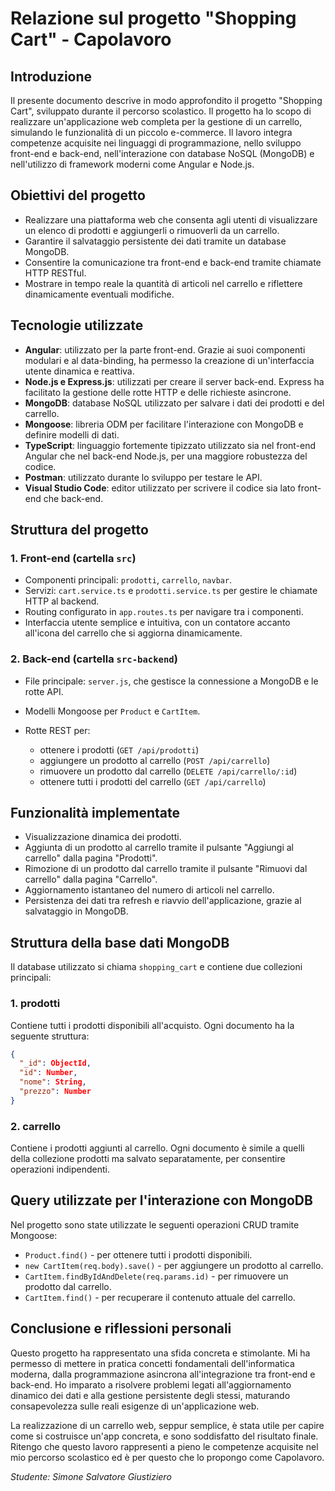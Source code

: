 # Relazione sul progetto "Shopping Cart" - Capolavoro

## Introduzione

Il presente documento descrive in modo approfondito il progetto "Shopping Cart", sviluppato durante il percorso scolastico. Il progetto ha lo scopo di realizzare un'applicazione web completa per la gestione di un carrello, simulando le funzionalità di un piccolo e-commerce. Il lavoro integra competenze acquisite nei linguaggi di programmazione, nello sviluppo front-end e back-end, nell'interazione con database NoSQL (MongoDB) e nell'utilizzo di framework moderni come Angular e Node.js.

## Obiettivi del progetto

* Realizzare una piattaforma web che consenta agli utenti di visualizzare un elenco di prodotti e aggiungerli o rimuoverli da un carrello.
* Garantire il salvataggio persistente dei dati tramite un database MongoDB.
* Consentire la comunicazione tra front-end e back-end tramite chiamate HTTP RESTful.
* Mostrare in tempo reale la quantità di articoli nel carrello e riflettere dinamicamente eventuali modifiche.

## Tecnologie utilizzate

* **Angular**: utilizzato per la parte front-end. Grazie ai suoi componenti modulari e al data-binding, ha permesso la creazione di un'interfaccia utente dinamica e reattiva.
* **Node.js e Express.js**: utilizzati per creare il server back-end. Express ha facilitato la gestione delle rotte HTTP e delle richieste asincrone.
* **MongoDB**: database NoSQL utilizzato per salvare i dati dei prodotti e del carrello.
* **Mongoose**: libreria ODM per facilitare l'interazione con MongoDB e definire modelli di dati.
* **TypeScript**: linguaggio fortemente tipizzato utilizzato sia nel front-end Angular che nel back-end Node.js, per una maggiore robustezza del codice.
* **Postman**: utilizzato durante lo sviluppo per testare le API.
* **Visual Studio Code**: editor utilizzato per scrivere il codice sia lato front-end che back-end.

## Struttura del progetto

### 1. Front-end (cartella `src`)

* Componenti principali: `prodotti`, `carrello`, `navbar`.
* Servizi: `cart.service.ts` e `prodotti.service.ts` per gestire le chiamate HTTP al backend.
* Routing configurato in `app.routes.ts` per navigare tra i componenti.
* Interfaccia utente semplice e intuitiva, con un contatore accanto all'icona del carrello che si aggiorna dinamicamente.

### 2. Back-end (cartella `src-backend`)

* File principale: `server.js`, che gestisce la connessione a MongoDB e le rotte API.
* Modelli Mongoose per `Product` e `CartItem`.
* Rotte REST per:

  * ottenere i prodotti (`GET /api/prodotti`)
  * aggiungere un prodotto al carrello (`POST /api/carrello`)
  * rimuovere un prodotto dal carrello (`DELETE /api/carrello/:id`)
  * ottenere tutti i prodotti del carrello (`GET /api/carrello`)

## Funzionalità implementate

* Visualizzazione dinamica dei prodotti.
* Aggiunta di un prodotto al carrello tramite il pulsante "Aggiungi al carrello" dalla pagina "Prodotti".
* Rimozione di un prodotto dal carrello tramite il pulsante "Rimuovi dal carrello" dalla pagina "Carrello".
* Aggiornamento istantaneo del numero di articoli nel carrello.
* Persistenza dei dati tra refresh e riavvio dell'applicazione, grazie al salvataggio in MongoDB.

## Struttura della base dati MongoDB

Il database utilizzato si chiama `shopping_cart` e contiene due collezioni principali:

### 1. prodotti

Contiene tutti i prodotti disponibili all'acquisto. Ogni documento ha la seguente struttura:

```json
{
  "_id": ObjectId,
  "id": Number,
  "nome": String,
  "prezzo": Number
}
```

### 2. carrello

Contiene i prodotti aggiunti al carrello. Ogni documento è simile a quelli della collezione prodotti ma salvato separatamente, per consentire operazioni indipendenti.

## Query utilizzate per l'interazione con MongoDB

Nel progetto sono state utilizzate le seguenti operazioni CRUD tramite Mongoose:

* `Product.find()` - per ottenere tutti i prodotti disponibili.
* `new CartItem(req.body).save()` - per aggiungere un prodotto al carrello.
* `CartItem.findByIdAndDelete(req.params.id)` - per rimuovere un prodotto dal carrello.
* `CartItem.find()` - per recuperare il contenuto attuale del carrello.

## Conclusione e riflessioni personali

Questo progetto ha rappresentato una sfida concreta e stimolante. Mi ha permesso di mettere in pratica concetti fondamentali dell'informatica moderna, dalla programmazione asincrona all'integrazione tra front-end e back-end. Ho imparato a risolvere problemi legati all'aggiornamento dinamico dei dati e alla gestione persistente degli stessi, maturando consapevolezza sulle reali esigenze di un'applicazione web.

La realizzazione di un carrello web, seppur semplice, è stata utile per capire come si costruisce un'app concreta, e sono soddisfatto del risultato finale. Ritengo che questo lavoro rappresenti a pieno le competenze acquisite nel mio percorso scolastico ed è per questo che lo propongo come Capolavoro.


*Studente: Simone Salvatore Giustiziero*
